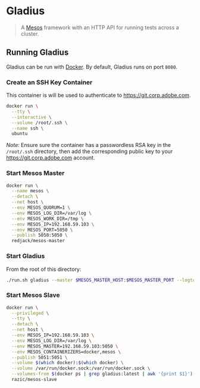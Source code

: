 # Gladius

> A [Mesos] framework with an HTTP API for running tests across a cluster.

## Running Gladius

Gladius can be run with [Docker]. By default, Gladius runs on port `8080`.

### Create an SSH Key Container

This container is will be used to authenticate to https://git.corp.adobe.com.

```bash
docker run \
  --tty \
  --interactive \
  --volume /root/.ssh \
  --name ssh \
  ubuntu
```

*Note:* Ensure sure the container has a passwordless RSA key in the
`/root/.ssh` directory, then add the corresponding public key to your
https://git.corp.adobe.com account.

### Start Mesos Master

```bash
docker run \
  --name mesos \
  --detach \
  --net host \
  --env MESOS_QUORUM=1 \
  --env MESOS_LOG_DIR=/var/log \
  --env MESOS_WORK_DIR=/tmp \
  --env MESOS_IP=192.168.59.103 \
  --env MESOS_PORT=5050 \
  --publish 5050:5050 \
  redjack/mesos-master
```

### Start Gladius

From the root of this directory:

```bash
./run.sh gladius --master $MESOS_MASTER_HOST:$MESOS_MASTER_PORT --logtostderr
```

### Start Mesos Slave

```bash
docker run \
  --privileged \
  --tty \
  --detach \
  --net host \
  --env MESOS_IP=192.168.59.103 \
  --env MESOS_LOG_DIR=/var/log \
  --env MESOS_MASTER=192.168.59.103:5050 \
  --env MESOS_CONTAINERIZERS=docker,mesos \
  --publish 5051:5051 \
  --volume $(which docker):$(which docker) \
  --volume /var/run/docker.sock:/var/run/docker.sock \
  --volumes-from $(docker ps | grep gladius:latest | awk '{print $1}') \
  razic/mesos-slave
```

[Docker]: https://docker.com
[Mesos]: http://mesos.apache.org/
